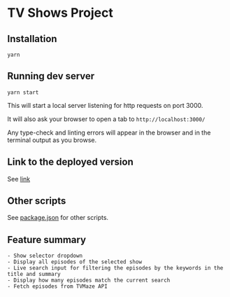 # TV Shows Project

## Installation

```
yarn
```

## Running dev server

```
yarn start
```

This will start a local server listening for http requests on port 3000.

It will also ask your browser to open a tab to `http://localhost:3000/`

Any type-check and linting errors will appear in the browser and in the terminal output as you browse.

## Link to the deployed version

See [link](https://tv-shows-ana-and-lucja.netlify.app/)

## Other scripts

See [package.json](package.json) for other scripts.

## Feature summary

    - Show selector dropdown
    - Display all episodes of the selected show
    - Live search input for filtering the episodes by the keywords in the title and summary
    - Display how many episodes match the current search
    - Fetch episodes from TVMaze API
